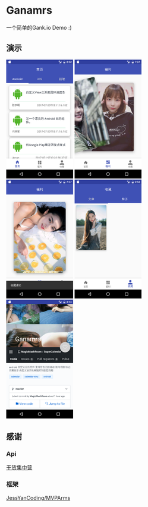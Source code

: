 # Ganamrs
一个简单的Gank.io Demo :)

## 演示

<p>
 <img src="/image/image1.png" width="180"/>
 <img src="/image/image6.png" width="180"/>
 <img src="/image/image7.png" width="180"/>
 <img src="/image/image4.png" width="180"/>
 <img src="/image/image5.png" width="180"/>
</p>

## 感谢

### Api
[干货集中营](http://gank.io/)
### 框架
[JessYanCoding/MVPArms](https://github.com/JessYanCoding/MVPArms)
